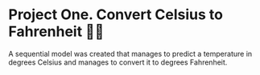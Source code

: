 # **Project One. Convert Celsius to Fahrenheit**  :man_scientist:

A sequential model was created that manages to predict a temperature in degrees Celsius and manages to convert it to degrees Fahrenheit.